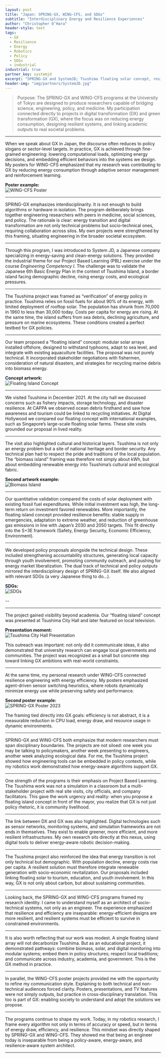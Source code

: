 ```yaml
---
layout: post
title: "Japan: SPRING-GX, WING-CFS, and SDGs"
subtitle: "Interdisciplinary Energy and Resilience Experiences"
author: "Christopher O’Hara"
header-style: text
tags:
  - GX
  - Resilience
  - Energy
  - Robotics
  - Policy
  - SDGs
  - industrial
industrial: true
partner_key: systemjd
excerpt: "SPRING-GX and SystemJD; Tsushima floating solar concept, resilience and energy policy validation, SDGs integration"
header-img: "img/partners/SystemJD.jpg"
--- 
```


> Purpose: The SPRING-GX and WING-CFS programs at the University of Tokyo are designed to produce researchers capable of bridging science, engineering, policy, and medicine. My participation connected directly to projects in digital transformation (DX) and green transformation (GX), where the focus was on reducing energy consumption, designing resilient systems, and linking academic outputs to real societal problems.

---

When we speak about GX in Japan, the discourse often reduces to policy slogans or sector-level targets. In practice, GX is achieved through fine-grained engineering: lowering computational loads, optimizing energy decisions, and embedding efficient behaviors into the systems we design. My posters for WING-CFS emphasized that my research was contributing to GX by reducing energy consumption through adaptive sensor management and reinforcement learning.  

**Poster example:**  
![WING-CFS Poster](https://github.com/Ohara124c41/Ohara124c41.github.io/blob/master/_posts/img/OHARA-WINGS-Poster.jpg?raw=true)

---

SPRING-GX emphasizes interdisciplinarity. It is not enough to build algorithms or hardware in isolation. The program deliberately brings together engineering researchers with peers in medicine, social sciences, and policy. The rationale is clear: energy transition and digital transformation are not only technical problems but socio-technical ones, requiring collaboration across silos. My own projects were strengthened by this framing, situating engineering in the broader societal ecosystem.

---

Through this program, I was introduced to System JD, a Japanese company specializing in energy-saving and clean-energy solutions. They provided the industrial theme for our Project Based Learning (PBL) exercise under the course *Engineering Competency I*. The challenge was to validate the Japanese 6th Basic Energy Plan in the context of Tsushima Island, a border island facing demographic decline, rising energy costs, and ecological pressures.

---

The Tsushima project was framed as “verification” of energy policy in practice. Tsushima relies on fossil fuels for about 90% of its energy, with limited deployment of rooftop solar. The population has shrunk from 70,000 in 1960 to less than 30,000 today. Costs per capita for energy are rising. At the same time, the island suffers from sea debris, declining agriculture, and pressure on marine ecosystems. These conditions created a perfect testbed for GX policies.

---

Our team proposed a “floating island” concept: modular solar arrays installed offshore, designed to withstand typhoons, adapt to sea level, and integrate with existing aquaculture facilities. The proposal was not purely technical. It incorporated stakeholder negotiations with fishermen, consideration of natural disasters, and strategies for recycling marine debris into biomass energy.  

**Concept artwork:**  
![Floating Island Concept](https://github.com/Ohara124c41/Ohara124c41.github.io/blob/master/_posts/img/Tsushima-FloatingIsland.jpg?raw=true)

---

We visited Tsushima in December 2021. At the city hall we discussed concerns such as fishery impacts, storage technology, and disaster resilience. At CAPPA we observed ocean debris firsthand and saw how awareness and tourism could be linked to recycling initiatives. At Digital Hollywood we compared our floating concept with international examples, such as Singapore’s large-scale floating solar farms. These site visits grounded our proposal in lived reality.

---

The visit also highlighted cultural and historical layers. Tsushima is not only an energy problem but a site of national heritage and border security. Any technical plan had to respect the pride and traditions of the local population. The “biomass island” framing was therefore not simply about kWh, but about embedding renewable energy into Tsushima’s cultural and ecological fabric.  

**Second artwork example:**  
![Biomass Island](https://github.com/Ohara124c41/Ohara124c41.github.io/blob/master/_posts/img/Tsushima-BiomassIsland.jpg?raw=true)

---

Our quantitative validation compared the costs of solar deployment with existing fossil fuel expenditures. While initial investment was high, the long-term return on investment favored renewables. More importantly, the floating island concept provided resilience benefits: stable supply in emergencies, adaptation to extreme weather, and reduction of greenhouse gas emissions in line with Japan’s 2030 and 2050 targets. This fit directly into the S+3E framework (Safety, Energy Security, Economic Efficiency, Environment).

---

We developed policy proposals alongside the technical design. These included strengthening accountability structures, generating local capacity through youth involvement, promoting community outreach, and pushing for energy market liberalization. The dual track of technical and policy outputs mirrored the interdisciplinary design of SPRING-GX itself. We also aligned with relevant SDGs (a very Japanese thing to do...).

**SDGs:**  
![SDGs](https://github.com/Ohara124c41/Ohara124c41.github.io/blob/master/_posts/img/PBL-SDG.jpg?raw=true)

--

---

The project gained visibility beyond academia. Our “floating island” concept was presented at Tsushima City Hall and later featured on local television.  

**Presentation moment:**  
![Tsushima City Hall Presentation](https://github.com/Ohara124c41/Ohara124c41.github.io/blob/master/_posts/img/Tsushima-Presentation.jpg?raw=true)

This outreach was important: not only did it communicate ideas, it also demonstrated that university research can engage local governments and communities. The project was recognized as a small but concrete step toward linking GX ambitions with real-world constraints.

---

At the same time, my personal research under WING-CFS connected resilience engineering with energy efficiency. My posters emphasized agent-driven sensor switching heuristics, where robots dynamically minimize energy use while preserving safety and performance.  

**Second poster example:**  
![SPRING-GX Poster 2023](https://github.com/Ohara124c41/Ohara124c41.github.io/blob/master/_posts/img/OHARA-WINGS-Poster-2023.jpg?raw=true)

The framing tied directly into GX goals: efficiency is not abstract, it is a measurable reduction in CPU load, energy draw, and resource usage in dynamic environments.

---

SPRING-GX and WING-CFS both emphasize that modern researchers must span disciplinary boundaries. The projects are not siloed: one week you may be talking to policymakers, another week presenting to engineers, another week analyzing ecological data. For me, the Tsushima project showed how engineering tools can be embedded in policy contexts, while my robotics work demonstrated how energy-aware algorithms support GX.

---

One strength of the programs is their emphasis on Project Based Learning. The Tsushima work was not a simulation in a classroom but a multi-stakeholder project with real site visits, city officials, and company facilitators. This gave the work urgency and reality: when you propose a floating island concept in front of the mayor, you realize that GX is not just policy rhetoric, it is community livelihood.

---

The link between DX and GX was also highlighted. Digital technologies such as sensor networks, monitoring systems, and simulation frameworks are not ends in themselves. They exist to enable greener, more efficient, and more resilient infrastructures. My own research sits directly at this nexus, using digital tools to deliver energy-aware robotic decision-making.

---

The Tsushima project also reinforced the idea that energy transition is not only technical but demographic. With population decline, energy costs rise per capita. A resilient solution must therefore integrate renewable generation with socio-economic revitalization. Our proposals included linking floating solar to tourism, education, and youth involvement. In this way, GX is not only about carbon, but about sustaining communities.

---

Looking back, the SPRING-GX and WING-CFS programs framed my research identity. I came to understand myself as an architect of socio-technical systems, not only as an engineer. The experience emphasized that resilience and efficiency are inseparable: energy-efficient designs are more resilient, and resilient systems must be efficient to survive in constrained environments.

---

It is also worth reflecting that our work was modest. A single floating island array will not decarbonize Tsushima. But as an educational project, it demonstrated pathways: combine biomass, solar, and digital monitoring into modular systems; embed them in policy structures; respect local traditions; and communicate across industry, academia, and government. This is the GX method in practice.

---

In parallel, the WING-CFS poster projects provided me with the opportunity to refine my communication style. Explaining to both technical and non-technical audiences forced clarity. Posters, presentations, and TV features were not simply outputs, but practice in cross-disciplinary translation. This too is part of GX: enabling society to understand and adopt the solutions we propose.

---

The programs continue to shape my work. Today, in my robotics research, I frame every algorithm not only in terms of accuracy or speed, but in terms of energy draw, efficiency, and resilience. This mindset was directly shaped by SPRING-GX and WING-CFS. They showed me that being an engineer today is inseparable from being a policy-aware, energy-aware, and resilience-aware system architect.

---
